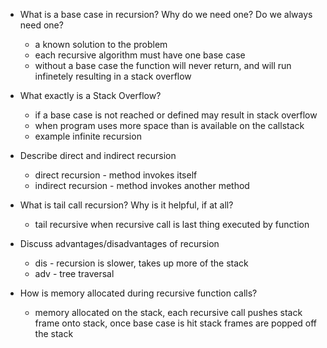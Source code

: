 - What is a base case in recursion? Why do we need one? Do we always need one?
   - a known solution to the problem  
   - each recursive algorithm must have one base case 
   - without a base case the function will never return, and will run infinetely resulting in a stack overflow
-  What exactly is a Stack Overflow?
   - if a base case is not reached or defined may result in stack overflow 
   - when program uses more space than is available on the callstack 
   - example infinite recursion 
- Describe direct and indirect recursion
  - direct recursion - method invokes itself 
  - indirect recursion - method invokes another method 

- What is tail call recursion? Why is it helpful, if at all?
  - tail recursive when recursive call is last thing executed by function 

- Discuss advantages/disadvantages of recursion
  - dis - recursion is slower, takes up more of the stack 
  - adv - tree traversal 

- How is memory allocated during recursive function calls?
  - memory allocated on the stack, each recursive call pushes stack frame onto stack, once base case is hit stack frames are popped off the stack 